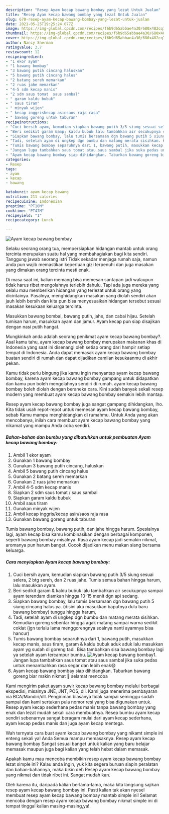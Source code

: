 ```yaml
---
description: "Resep Ayam kecap bawang bombay yang lezat Untuk Jualan"
title: "Resep Ayam kecap bawang bombay yang lezat Untuk Jualan"
slug: 670-resep-ayam-kecap-bawang-bombay-yang-lezat-untuk-jualan
date: 2021-05-25T19:25:24.077Z
image: https://img-global.cpcdn.com/recipes/f6b9d65abbae4a30/680x482cq70/ayam-kecap-bawang-bombay-foto-resep-utama.jpg
thumbnail: https://img-global.cpcdn.com/recipes/f6b9d65abbae4a30/680x482cq70/ayam-kecap-bawang-bombay-foto-resep-utama.jpg
cover: https://img-global.cpcdn.com/recipes/f6b9d65abbae4a30/680x482cq70/ayam-kecap-bawang-bombay-foto-resep-utama.jpg
author: Nancy Sherman
ratingvalue: 3.7
reviewcount: 12
recipeingredient:
- "1 ekor ayam"
- "1 bawang bombay"
- "3 bawang putih cincang haluskan"
- "5 bawang putih cincang halus"
- "2 batang sereh memarkan"
- "2 ruas jahe memarkan"
- "4-5 sdm kecap manis"
- "2 sdm saus tomat  saus sambal"
- " garam kaldu bubuk"
- " saus tiram"
- " minyak wijen"
- " kecap inggriskecap asinsaos raja rasa"
- " bawang goreng untuk taburan"
recipeinstructions:
- "Cuci bersih ayam, kemudian siapkan bawang putih 3/5 siung sesuai selera, 2 btg sereh, dan 2 ruas jahe. Tumis semua bahan hingga harum, lalu masukkan ayam."
- "Beri sedikit garam &amp; kaldu bubuk lalu tambahkan air secukupnya sampai ayam terendam diamkan hingga 10-15 menit dgn api sedang."
- "Siapkan bawang bombay, lalu tumis bersamaan dgn bawang putih 5 siung cincang halus ya. (disini aku masukkan baputnya dulu baru bawang bombay) tunggu hingga harum,"
- "Tadi, setelah ayam di ungkep dgn bumbu dan matang merata sisihkan. Kemudian goreng sebentar hingga agak matang sampai warna sedikit coklat (jgn terlalu lama menggorengnya soalnya nanti ayamnya bisa hancur)"
- "Tumis bawang bombay separuhnya dari 1, bawang putih, masukkan kecap manis, saus tiram, garam &amp; kaldu bubuk aduk aduk lalu masukkan ayam yg sudah di goreng tadi. Bisa tambahkan sisa bawang bombay lagi ya setelah ayam tercampur bumbu."
- "Jangan lupa tambahkan saus tomat atau saus sambal jika suka pedas untuk menambahkan rasa segar dan lebih enak😄"
- "Ayam kecap bawang bombay siap dihidangkan. Taburkan bawang goreng biar makin nikmat 🙏 selamat mencoba"
categories:
- Resep
tags:
- ayam
- kecap
- bawang

katakunci: ayam kecap bawang 
nutrition: 211 calories
recipecuisine: Indonesian
preptime: "PT10M"
cooktime: "PT47M"
recipeyield: "1"
recipecategory: Lunch

---
```



![Ayam kecap bawang bombay](https://img-global.cpcdn.com/recipes/f6b9d65abbae4a30/680x482cq70/ayam-kecap-bawang-bombay-foto-resep-utama.jpg)

Selaku seorang orang tua, mempersiapkan hidangan mantab untuk orang tercinta merupakan suatu hal yang membahagiakan bagi kita sendiri. Tanggung jawab seorang istri Tidak sekadar menjaga rumah saja, namun anda pun wajib memastikan keperluan gizi terpenuhi dan juga masakan yang dimakan orang tercinta mesti enak.

Di masa  saat ini, kalian memang bisa memesan santapan jadi walaupun tidak harus ribet mengolahnya terlebih dahulu. Tapi ada juga mereka yang selalu mau memberikan hidangan yang terlezat untuk orang yang dicintainya. Pasalnya, menghidangkan masakan yang diolah sendiri akan jauh lebih bersih dan kita pun bisa menyesuaikan hidangan tersebut sesuai masakan kesukaan keluarga tercinta. 

Masukkan bawang bombai, bawang putih, jahe, dan cabai hijau. Setelah tumisan harum, masukkan ayam dan jamur. Ayam kecap pun siap disajikan dengan nasi putih hangat.

Mungkinkah anda adalah seorang penikmat ayam kecap bawang bombay?. Asal kamu tahu, ayam kecap bawang bombay merupakan makanan khas di Indonesia yang saat ini disenangi oleh setiap orang dari hampir setiap tempat di Indonesia. Anda dapat memasak ayam kecap bawang bombay buatan sendiri di rumah dan dapat dijadikan camilan kesukaanmu di akhir pekan.

Kamu tidak perlu bingung jika kamu ingin menyantap ayam kecap bawang bombay, karena ayam kecap bawang bombay gampang untuk didapatkan dan kamu pun boleh mengolahnya sendiri di rumah. ayam kecap bawang bombay boleh diolah dengan beraneka cara. Kini sudah banyak sekali resep modern yang membuat ayam kecap bawang bombay semakin lebih mantap.

Resep ayam kecap bawang bombay juga sangat gampang dihidangkan, lho. Kita tidak usah repot-repot untuk memesan ayam kecap bawang bombay, sebab Kamu mampu menghidangkan di rumahmu. Untuk Anda yang akan mencobanya, inilah cara membuat ayam kecap bawang bombay yang nikamat yang mampu Anda coba sendiri.

<!--inarticleads1-->

##### Bahan-bahan dan bumbu yang dibutuhkan untuk pembuatan Ayam kecap bawang bombay:

1. Ambil 1 ekor ayam
1. Gunakan 1 bawang bombay
1. Gunakan 3 bawang putih cincang, haluskan
1. Ambil 5 bawang putih cincang halus
1. Gunakan 2 batang sereh memarkan
1. Gunakan 2 ruas jahe memarkan
1. Ambil 4-5 sdm kecap manis
1. Siapkan 2 sdm saus tomat / saus sambal
1. Siapkan  garam kaldu bubuk
1. Ambil  saus tiram
1. Gunakan  minyak wijen
1. Ambil  kecap inggris/kecap asin/saos raja rasa
1. Gunakan  bawang goreng untuk taburan


Tumis bawang bombay, bawang putih, dan jahe hingga harum. Spesialnya lagi, ayam kecap bisa kamu kombinasikan dengan berbagai komponen, seperti bawang bombay misalnya. Rasa ayam kecap jadi semakin nikmat, aromanya pun harum banget. Cocok dijadikan menu makan siang bersama keluarga. 

<!--inarticleads2-->

##### Cara menyiapkan Ayam kecap bawang bombay:

1. Cuci bersih ayam, kemudian siapkan bawang putih 3/5 siung sesuai selera, 2 btg sereh, dan 2 ruas jahe. Tumis semua bahan hingga harum, lalu masukkan ayam.
1. Beri sedikit garam &amp; kaldu bubuk lalu tambahkan air secukupnya sampai ayam terendam diamkan hingga 10-15 menit dgn api sedang.
1. Siapkan bawang bombay, lalu tumis bersamaan dgn bawang putih 5 siung cincang halus ya. (disini aku masukkan baputnya dulu baru bawang bombay) tunggu hingga harum,
1. Tadi, setelah ayam di ungkep dgn bumbu dan matang merata sisihkan. Kemudian goreng sebentar hingga agak matang sampai warna sedikit coklat (jgn terlalu lama menggorengnya soalnya nanti ayamnya bisa hancur)
1. Tumis bawang bombay separuhnya dari 1, bawang putih, masukkan kecap manis, saus tiram, garam &amp; kaldu bubuk aduk aduk lalu masukkan ayam yg sudah di goreng tadi. Bisa tambahkan sisa bawang bombay lagi ya setelah ayam tercampur bumbu.
<img src="//assets-global.cpcdn.com/assets/icons/button_play-2c75c40dde080a61004c1f40b05d8f140eaff45d7e9e6481dc71c63d2e7c4909.png" alt="Ayam kecap bawang bombay">1. Jangan lupa tambahkan saus tomat atau saus sambal jika suka pedas untuk menambahkan rasa segar dan lebih enak😄
1. Ayam kecap bawang bombay siap dihidangkan. Taburkan bawang goreng biar makin nikmat 🙏 selamat mencoba


Kami mengirim paket ayam suwir kecap bawang bombay melalui berbagai ekspedisi, misalnya JNE, JNT, POS, dll. Kami juga menerima pembayaran via BCA/Mandiri/dll. Pengiriman biasanya tidak sampai seminggu sudah sampai dan kami sertakan pula nomor resi yang bisa digunakan untuk. Resep ayam kecap sederhana pedas manis tanpa bawang bombay yang enak dan lezat mudah sekali cara membuatnya. Resep bumbu ayam kecap sendiri sebenarnya sangat beragam mulai dari ayam kecap sederhana, ayam kecap pedas manis dan juga ayam kecap mentega. 

Wah ternyata cara buat ayam kecap bawang bombay yang nikamt simple ini enteng sekali ya! Anda Semua mampu memasaknya. Resep ayam kecap bawang bombay Sangat sesuai banget untuk kalian yang baru belajar memasak maupun juga bagi kalian yang telah hebat dalam memasak.

Apakah kamu mau mencoba membikin resep ayam kecap bawang bombay lezat simple ini? Kalau anda ingin, yuk kita segera buruan siapin peralatan dan bahan-bahannya, maka bikin deh Resep ayam kecap bawang bombay yang nikmat dan tidak ribet ini. Sangat mudah kan. 

Oleh karena itu, daripada kalian berlama-lama, maka kita langsung sajikan resep ayam kecap bawang bombay ini. Pasti kalian tak akan nyesel membuat resep ayam kecap bawang bombay mantab simple ini! Selamat mencoba dengan resep ayam kecap bawang bombay nikmat simple ini di tempat tinggal kalian masing-masing,ya!.

